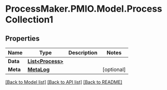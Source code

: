# ProcessMaker.PMIO.Model.ProcessCollection1
## Properties

Name | Type | Description | Notes
------------ | ------------- | ------------- | -------------
**Data** | [**List&lt;Process&gt;**](Process.md) |  | 
**Meta** | [**MetaLog**](MetaLog.md) |  | [optional] 

[[Back to Model list]](../README.md#documentation-for-models) [[Back to API list]](../README.md#documentation-for-api-endpoints) [[Back to README]](../README.md)

